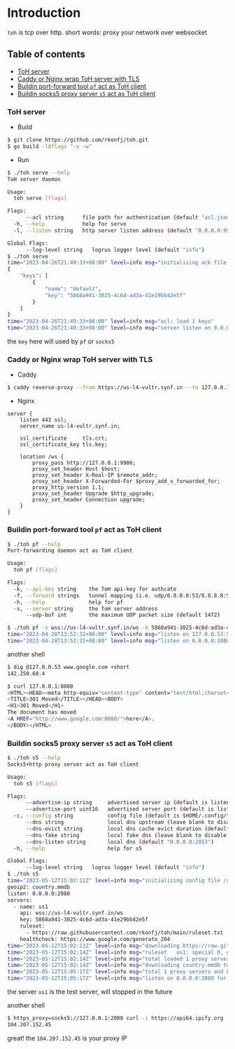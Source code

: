 # Introduction

`toh` is tcp over http. short words: proxy your network over websocket
## Table of contents
- [ToH server](#toh-server)
- [Caddy or Nginx wrap ToH server with TLS](#caddy-or-nginx-wrap-toh-server-with-tls)
- [Buildin port-forward tool `pf` act as ToH client](#buildin-port-forward-tool-pf-act-as-toh-client)
- [Buildin socks5 proxy server `s5` act as ToH client](#buildin-socks5-proxy-server-s5-act-as-toh-client)

### ToH server
- Build
```sh
$ git clone https://github.com/rkonfj/toh.git
$ go build -ldflags "-s -w"
```

- Run
```sh
$ ./toh serve --help
ToH server daemon

Usage:
  toh serve [flags]

Flags:
      --acl string      file path for authentication (default "acl.json")
  -h, --help            help for serve
  -l, --listen string   http server listen address (default "0.0.0.0:9986")

Global Flags:
      --log-level string   logrus logger level (default "info")
$ ./toh serve
time="2023-04-26T21:49:33+08:00" level=info msg="initializing ack file acl.json"
{
    "keys": [
        {
            "name": "default",
            "key": "5868a941-3025-4c6d-ad3a-41e29bb42e5f"
        }
    ]
}
time="2023-04-26T21:49:33+08:00" level=info msg="acl: load 1 keys"
time="2023-04-26T21:49:33+08:00" level=info msg="server listen on 0.0.0.0:9986 now"
```
the `key` here will used by `pf` or `socks5`

### Caddy or Nginx wrap ToH server with TLS
- Caddy
```sh
$ caddy reverse-proxy --from https://us-l4-vultr.synf.in --to 127.0.0.1:9986
```

- Nginx
```
server {
	listen 443 ssl;
	server_name us-l4-vultr.synf.in;

	ssl_certificate     tls.crt;
	ssl_certificate_key tls.key;

	location /ws {
		proxy_pass http://127.0.0.1:9986;
		proxy_set_header Host $host;
		proxy_set_header X-Real-IP $remote_addr;
		proxy_set_header X-Forwarded-For $proxy_add_x_forwarded_for;
		proxy_http_version 1.1;
		proxy_set_header Upgrade $http_upgrade;
		proxy_set_header Connection upgrade;
	}
}
```
### Buildin port-forward tool `pf` act as ToH client

```sh
$ ./toh pf --help
Port-forwarding daemon act as ToH client

Usage:
  toh pf [flags]

Flags:
  -k, --api-key string    the ToH api-key for authcate
  -f, --forward strings   tunnel mapping (i.e. udp/0.0.0.0:53/8.8.8.8:53)
  -h, --help              help for pf
  -s, --server string     the ToH server address
      --udp-buf int       the maximum UDP packet size (default 1472)

$ ./toh pf -s wss://us-l4-vultr.synf.in/ws -k 5868a941-3025-4c6d-ad3a-41e29bb42e5f -f udp/127.0.0.53:53/8.8.8.8:53 -f tcp/0.0.0.0:1080/google.com:80
time="2023-04-28T13:52:31+08:00" level=info msg="listen on 127.0.0.53:53 for udp://8.8.8.8:53 now"
time="2023-04-28T13:52:31+08:00" level=info msg="listen on 0.0.0.0:1080 for tcp://google.com:80 now"
```

another shell
```sh
$ dig @127.0.0.53 www.google.com +short
142.250.68.4

$ curl 127.0.0.1:8080
<HTML><HEAD><meta http-equiv="content-type" content="text/html;charset=utf-8">
<TITLE>301 Moved</TITLE></HEAD><BODY>
<H1>301 Moved</H1>
The document has moved
<A HREF="http://www.google.com:8080/">here</A>.
</BODY></HTML>
```

### Buildin socks5 proxy server `s5` act as ToH client
```sh
$ ./toh s5 --help
Socks5+http proxy server act as ToH client

Usage:
  toh s5 [flags]

Flags:
      --advertise-ip string     advertised server ip (default is listen ip)
      --advertise-port uint16   advertised server port (default is listen port)
  -c, --config string           config file (default is $HOME/.config/toh/socks5.yml)
      --dns string              local dns upstream (leave blank to disable local dns)
      --dns-evict string        local dns cache evict duration (default "2h")
      --dns-fake string         local fake dns (leave blank to disable fake dns)
      --dns-listen string       local dns (default "0.0.0.0:2053")
  -h, --help                    help for s5

Global Flags:
      --log-level string   logrus logger level (default "info")
$ ./toh s5
time="2023-05-12T15:02:11Z" level=info msg="initializing config file /root/.config/toh/socks5.yml"
geoip2: country.mmdb
listen: 0.0.0.0:2080
servers:
  - name: us1
    api: wss://us-l4-vultr.synf.in/ws
    key: 5868a941-3025-4c6d-ad3a-41e29bb42e5f
    ruleset:
      - https://raw.githubusercontent.com/rkonfj/toh/main/ruleset.txt
    healthcheck: https://www.google.com/generate_204
time="2023-05-12T15:02:11Z" level=info msg="downloading https://raw.githubusercontent.com/rkonfj/toh/main/ruleset.txt"
time="2023-05-12T15:02:14Z" level=info msg="ruleset   us1: special 0, direct 0, wildcard 21"
time="2023-05-12T15:02:14Z" level=info msg="total loaded 1 proxy servers and 0 groups"
time="2023-05-12T15:02:14Z" level=info msg="downloading country.mmdb to /root/.config/toh (this can take up to 5m0s)"
time="2023-05-12T15:05:17Z" level=info msg="total 1 proxy servers and 0 groups loaded"
time="2023-05-12T15:05:17Z" level=info msg="listen on 0.0.0.0:2080 for socks5 now"
```

the server `us1` is the test server, will stopped in the future

another shell
```sh
$ https_proxy=socks5://127.0.0.1:2080 curl -i https://api64.ipify.org
104.207.152.45
```
great! the `104.207.152.45` is your proxy IP
